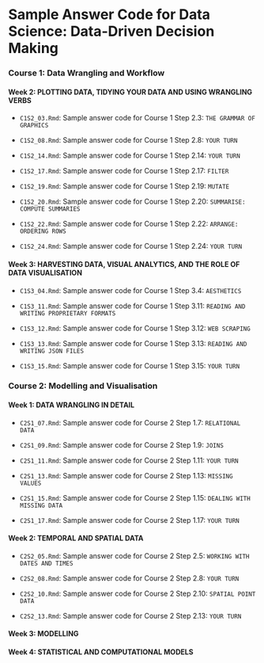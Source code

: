 
Sample Answer Code for Data Science: Data-Driven Decision Making
================================================================

### Course 1: Data Wrangling and Workflow

#### Week 2: PLOTTING DATA, TIDYING YOUR DATA AND USING WRANGLING VERBS

-   `C1S2_03.Rmd`: Sample answer code for Course 1 Step 2.3: `THE GRAMMAR OF GRAPHICS`

-   `C1S2_08.Rmd`: Sample answer code for Course 1 Step 2.8: `YOUR TURN`

-   `C1S2_14.Rmd`: Sample answer code for Course 1 Step 2.14: `YOUR TURN`

-   `C1S2_17.Rmd`: Sample answer code for Course 1 Step 2.17: `FILTER`

-   `C1S2_19.Rmd`: Sample answer code for Course 1 Step 2.19: `MUTATE`

-   `C1S2_20.Rmd`: Sample answer code for Course 1 Step 2.20: `SUMMARISE: COMPUTE SUMMARIES`

-   `C1S2_22.Rmd`: Sample answer code for Course 1 Step 2.22: `ARRANGE: ORDERING ROWS`

-   `C1S2_24.Rmd`: Sample answer code for Course 1 Step 2.24: `YOUR TURN`

#### Week 3: HARVESTING DATA, VISUAL ANALYTICS, AND THE ROLE OF DATA VISUALISATION

-   `C1S3_04.Rmd`: Sample answer code for Course 1 Step 3.4: `AESTHETICS`

-   `C1S3_11.Rmd`: Sample answer code for Course 1 Step 3.11: `READING AND WRITING PROPRIETARY FORMATS`

-   `C1S3_12.Rmd`: Sample answer code for Course 1 Step 3.12: `WEB SCRAPING`

-   `C1S3_13.Rmd`: Sample answer code for Course 1 Step 3.13: `READING AND WRITING JSON FILES`

-   `C1S3_15.Rmd`: Sample answer code for Course 1 Step 3.15: `YOUR TURN`

### Course 2: Modelling and Visualisation

#### Week 1: DATA WRANGLING IN DETAIL

-   `C2S1_07.Rmd`: Sample answer code for Course 2 Step 1.7: `RELATIONAL DATA`

-   `C2S1_09.Rmd`: Sample answer code for Course 2 Step 1.9: `JOINS`

-   `C2S1_11.Rmd`: Sample answer code for Course 2 Step 1.11: `YOUR TURN`

-   `C2S1_13.Rmd`: Sample answer code for Course 2 Step 1.13: `MISSING VALUES`

-   `C2S1_15.Rmd`: Sample answer code for Course 2 Step 1.15: `DEALING WITH MISSING DATA`

-   `C2S1_17.Rmd`: Sample answer code for Course 2 Step 1.17: `YOUR TURN`

#### Week 2: TEMPORAL AND SPATIAL DATA

-   `C2S2_05.Rmd`: Sample answer code for Course 2 Step 2.5: `WORKING WITH DATES AND TIMES`

-   `C2S2_08.Rmd`: Sample answer code for Course 2 Step 2.8: `YOUR TURN`

-   `C2S2_10.Rmd`: Sample answer code for Course 2 Step 2.10: `SPATIAL POINT DATA`

-   `C2S2_13.Rmd`: Sample answer code for Course 2 Step 2.13: `YOUR TURN`

#### Week 3: MODELLING

#### Week 4: STATISTICAL AND COMPUTATIONAL MODELS
